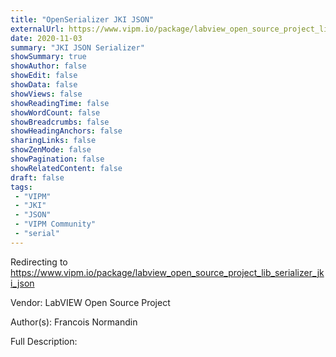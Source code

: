 ```yaml
---
title: "OpenSerializer JKI JSON"
externalUrl: https://www.vipm.io/package/labview_open_source_project_lib_serializer_jki_json
date: 2020-11-03
summary: "JKI JSON Serializer"
showSummary: true
showAuthor: false
showEdit: false
showData: false
showViews: false
showReadingTime: false
showWordCount: false
showBreadcrumbs: false
showHeadingAnchors: false
sharingLinks: false
showZenMode: false
showPagination: false
showRelatedContent: false
draft: false
tags:
 - "VIPM"
 - "JKI"
 - "JSON"
 - "VIPM Community"
 - "serial"
---
```


Redirecting to https://www.vipm.io/package/labview_open_source_project_lib_serializer_jki_json

Vendor: LabVIEW Open Source Project

Author(s): Francois Normandin
 
Full Description:
